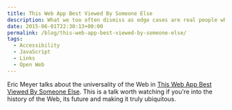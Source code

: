 ```yaml
---
title: This Web App Best Viewed By Someone Else
description: What we too often dismiss as edge cases are real people who may very much want or even legitimately need to use what we create.
date: 2015-06-01T22:30:13+00:00
permalink: /blog/this-web-app-best-viewed-by-someone-else/
tags:
  - Accessibility
  - JavaScript
  - Links
  - Open Web
---
```


Eric Meyer talks about the universality of the Web in [This Web App Best Viewed By Someone Else](https://www.youtube.com/watch?v=r38al1w-h4k). This is a talk worth watching if you're into the history of the Web, its future and making it truly ubiquitous.
